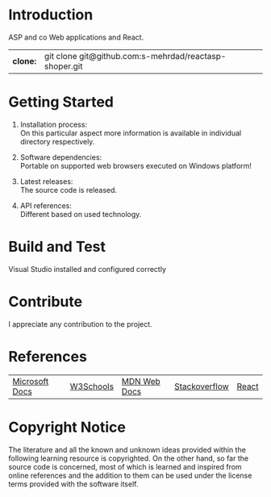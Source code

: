 # Introduction 
ASP and co Web applications and React.

<table>
<tr>
<td><b>clone:</b></td>
<td>git clone git@github.com:s-mehrdad/reactasp-shoper.git</td>
</tr>
</table>


# Getting Started
1.  Installation process:<br/>
On this particular aspect more information is available in individual directory respectively.

2.  Software dependencies:<br/>
Portable on supported web browsers executed on Windows platform!

3.  Latest releases:<br/>
The source code is released.

4.  API references:<br/>
Different based on used technology.

# Build and Test
Visual Studio installed and configured correctly


# Contribute
I appreciate any contribution to the project.

# References
<table>

<tr>
<td><a href="https://learn.microsoft.com/en-gb/docs/">Microsoft Docs</a></td>
<td><a href="https://www.w3schools.com/">W3Schools</a></td>
<td><a href="https://developer.mozilla.org/">MDN Web Docs</a></td>
<td><a href="https://stackoverflow.com/">Stackoverflow</a></td>
<td><a href="https://react.dev/learn">React</a></td>
</tr>

</table>

# Copyright Notice
The literature and all the known and unknown ideas provided within the following learning resource is copyrighted. On the other hand, so far the source code is concerned, most of which is learned and inspired from online references and the addition to them can be used under the license terms provided with the software itself.